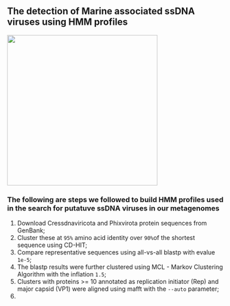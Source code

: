 ## The detection of Marine associated ssDNA viruses using HMM profiles


<img src="https://user-images.githubusercontent.com/63568880/197710916-c9a1d903-e215-4b29-8c2f-4d3512628b79.png" width="350">

### The following are steps we followed to build HMM profiles used in the search for putatuve ssDNA viruses in our metagenomes
1. Download Cressdnaviricota and Phixvirota protein sequences from GenBank;
2. Cluster these at ```95%``` amino acid identity over ```90%```of the shortest sequence using CD-HIT;
3. Compare representative sequences using all-vs-all blastp with evalue ```1e-5```;
4. The blastp results were further clustered using MCL - Markov Clustering Algorithm with the inflation ```1.5```;
5. Clusters with proteins >= 10 annotated as replication initiator (Rep) and major capsid (VP1) were aligned using mafft with the ```--auto``` parameter;
6. 




